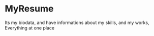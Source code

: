 # MyResume
Its my biodata, and have informations about my skills, and my works, Everything at one place
